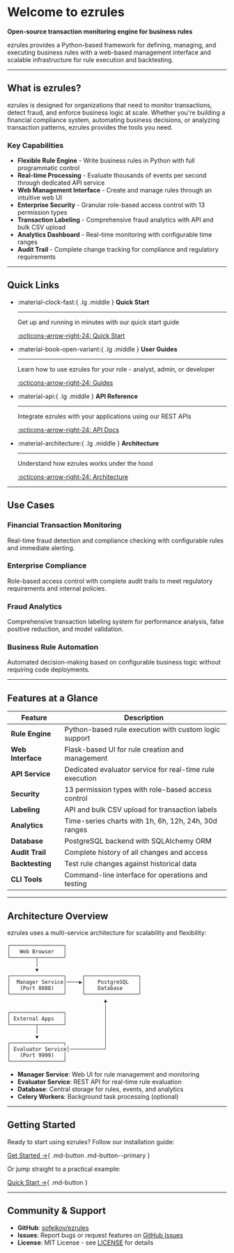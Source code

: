 # Welcome to ezrules

**Open-source transaction monitoring engine for business rules**

ezrules provides a Python-based framework for defining, managing, and executing business rules with a web-based management interface and scalable infrastructure for rule execution and backtesting.

---

## What is ezrules?

ezrules is designed for organizations that need to monitor transactions, detect fraud, and enforce business logic at scale. Whether you're building a financial compliance system, automating business decisions, or analyzing transaction patterns, ezrules provides the tools you need.

### Key Capabilities

- **Flexible Rule Engine** - Write business rules in Python with full programmatic control
- **Real-time Processing** - Evaluate thousands of events per second through dedicated API service
- **Web Management Interface** - Create and manage rules through an intuitive web UI
- **Enterprise Security** - Granular role-based access control with 13 permission types
- **Transaction Labeling** - Comprehensive fraud analytics with API and bulk CSV upload
- **Analytics Dashboard** - Real-time monitoring with configurable time ranges
- **Audit Trail** - Complete change tracking for compliance and regulatory requirements

---

## Quick Links

<div class="grid cards" markdown>

-   :material-clock-fast:{ .lg .middle } __Quick Start__

    ---

    Get up and running in minutes with our quick start guide

    [:octicons-arrow-right-24: Quick Start](getting-started/quickstart.md)

-   :material-book-open-variant:{ .lg .middle } __User Guides__

    ---

    Learn how to use ezrules for your role - analyst, admin, or developer

    [:octicons-arrow-right-24: Guides](user-guide/analyst-guide.md)

-   :material-api:{ .lg .middle } __API Reference__

    ---

    Integrate ezrules with your applications using our REST APIs

    [:octicons-arrow-right-24: API Docs](api-reference/evaluator-api.md)

-   :material-architecture:{ .lg .middle } __Architecture__

    ---

    Understand how ezrules works under the hood

    [:octicons-arrow-right-24: Architecture](architecture/overview.md)

</div>

---

## Use Cases

### Financial Transaction Monitoring
Real-time fraud detection and compliance checking with configurable rules and immediate alerting.

### Enterprise Compliance
Role-based access control with complete audit trails to meet regulatory requirements and internal policies.

### Fraud Analytics
Comprehensive transaction labeling system for performance analysis, false positive reduction, and model validation.

### Business Rule Automation
Automated decision-making based on configurable business logic without requiring code deployments.

---

## Features at a Glance

| Feature | Description |
|---------|-------------|
| **Rule Engine** | Python-based rule execution with custom logic support |
| **Web Interface** | Flask-based UI for rule creation and management |
| **API Service** | Dedicated evaluator service for real-time rule execution |
| **Security** | 13 permission types with role-based access control |
| **Labeling** | API and bulk CSV upload for transaction labels |
| **Analytics** | Time-series charts with 1h, 6h, 12h, 24h, 30d ranges |
| **Database** | PostgreSQL backend with SQLAlchemy ORM |
| **Audit Trail** | Complete history of all changes and access |
| **Backtesting** | Test rule changes against historical data |
| **CLI Tools** | Command-line interface for operations and testing |

---

## Architecture Overview

ezrules uses a multi-service architecture for scalability and flexibility:

```
┌─────────────────┐
│   Web Browser   │
└────────┬────────┘
         │
         ▼
┌─────────────────┐     ┌─────────────────┐
│  Manager Service│────▶│    PostgreSQL   │
│   (Port 8888)   │     │    Database     │
└─────────────────┘     └─────────────────┘
                               ▲
                               │
┌─────────────────┐            │
│ External Apps   │            │
└────────┬────────┘            │
         │                     │
         ▼                     │
┌─────────────────┐            │
│ Evaluator Service│───────────┘
│   (Port 9999)   │
└─────────────────┘
```

- **Manager Service**: Web UI for rule management and monitoring
- **Evaluator Service**: REST API for real-time rule evaluation
- **Database**: Central storage for rules, events, and analytics
- **Celery Workers**: Background task processing (optional)

---

## Getting Started

Ready to start using ezrules? Follow our installation guide:

[Get Started →](getting-started/installation.md){ .md-button .md-button--primary }

Or jump straight to a practical example:

[Quick Start →](getting-started/quickstart.md){ .md-button }

---

## Community & Support

- **GitHub**: [sofeikov/ezrules](https://github.com/sofeikov/ezrules)
- **Issues**: Report bugs or request features on [GitHub Issues](https://github.com/sofeikov/ezrules/issues)
- **License**: MIT License - see [LICENSE](https://github.com/sofeikov/ezrules/blob/main/LICENSE) for details
